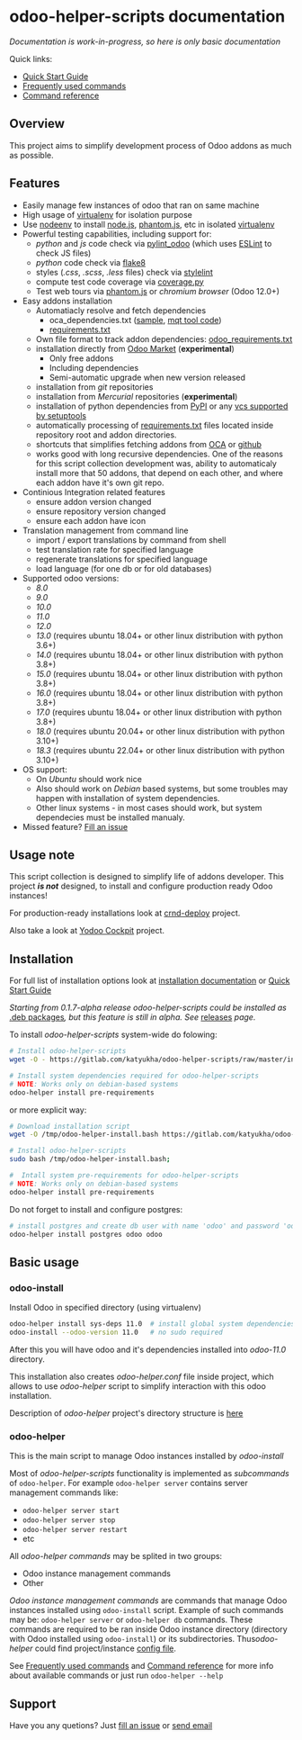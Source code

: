 # odoo-helper-scripts documentation

*Documentation is work-in-progress, so here is only basic documentation*

Quick links:

- [Quick Start Guide](./quick-start-guide.md) 
- [Frequently used commands](./frequently-used-commands.md)
- [Command reference](./command-reference.md)

## Overview

This project aims to simplify development process of Odoo addons as much as possible.


## Features

- Easily manage few instances of odoo that ran on same machine
- High usage of [virtualenv](https://virtualenv.pypa.io/en/stable/) for isolation purpose
- Use [nodeenv](https://pypi.python.org/pypi/nodeenv) to install [node.js](https://nodejs.org/en/), [phantom.js](http://phantomjs.org/), etc in isolated [virtualenv](https://virtualenv.pypa.io/en/stable/)
- Powerful testing capabilities, including support for:
    - *python* and *js* code check via [pylint\_odoo](https://pypi.python.org/pypi/pylint-odoo) (which uses [ESLint](https://eslint.org/) to check JS files)
    - *python* code check via [flake8](https://pypi.python.org/pypi/flake8)
    - styles (*.css*, *.scss*, *.less* files) check via [stylelint](https://stylelint.io/)
    - compute test code coverage via [coverage.py](https://coverage.readthedocs.io)
    - Test web tours via [phantom.js](http://phantomjs.org/) or *chromium browser* (Odoo 12.0+)
- Easy addons installation
    - Automatiacly resolve and fetch dependencies
        - oca\_dependencies.txt ([sample](https://github.com/OCA/maintainer-quality-tools/blob/master/sample_files/oca_dependencies.txt), [mqt tool code](https://github.com/OCA/maintainer-quality-tools/blob/master/sample_files/oca_dependencies.txt))
        - [requirements.txt](https://pip.readthedocs.io/en/stable/user_guide/#requirements-files)
    - Own file format to track addon dependencies: [odoo\_requirements.txt](https://katyukha.gitlab.io/odoo-helper-scripts/odoo-requirements-txt/)
    - installation directly from [Odoo Market](https://apps.odoo.com/apps) (**experimental**)
        - Only free addons
        - Including dependencies
        - Semi-automatic upgrade when new version released
    - installation from *git* repositories
    - installation from *Mercurial* repositories (**experimental**)
    - installation of python dependencies from [PyPI](pypi.python.org/pypi) or any [vcs supported by setuptools](https://setuptools.readthedocs.io/en/latest/setuptools.html?highlight=develop%20mode#dependencies-that-aren-t-in-pypi)
    - automatically processing of [requirements.txt](https://pip.pypa.io/en/stable/user_guide/#requirements-files) files located inside repository root and addon directories.
    - shortcuts that simplifies fetching addons from [OCA](https://github.com/OCA) or [github](https://github.com)
    - works good with long recursive dependencies.
      One of the reasons for this script collection development was,
      ability to automaticaly install more that 50 addons,
      that depend on each other, and where each addon have it's own git repo.
- Continious Integration related features
    - ensure addon version changed
    - ensure repository version changed
    - ensure each addon have icon
- Translation management from command line
    - import / export translations by command from shell
    - test translation rate for specified language
    - regenerate translations for specified language
    - load language (for one db or for old databases)
- Supported odoo versions:
    - *8.0*
    - *9.0*
    - *10.0*
    - *11.0*
    - *12.0*
    - *13.0* (requires ubuntu 18.04+ or other linux distribution with python 3.6+)
    - *14.0* (requires ubuntu 18.04+ or other linux distribution with python 3.8+)
    - *15.0* (requires ubuntu 18.04+ or other linux distribution with python 3.8+)
    - *16.0* (requires ubuntu 18.04+ or other linux distribution with python 3.8+)
    - *17.0* (requires ubuntu 18.04+ or other linux distribution with python 3.8+)
    - *18.0* (requires ubuntu 20.04+ or other linux distribution with python 3.10+)
    - *18.3* (requires ubuntu 22.04+ or other linux distribution with python 3.10+)
- OS support:
    - On *Ubuntu* should work nice
    - Also should work on *Debian* based systems, but some troubles may happen with installation of system dependencies.
    - Other linux systems - in most cases should work, but system dependecies must be installed manualy.
- Missed feature? [Fill an issue](https://gitlab.com/katyukha/odoo-helper-scripts/issues/new)


## Usage note

This script collection is designed to simplify life of addons developer.
This project ***is not*** designed, to install and configure production ready Odoo instances!

For production-ready installations look at [crnd-deploy](http://github.com/crnd-inc/crnd-deploy) project.

Also take a look at [Yodoo Cockpit](https://crnd.pro/yodoo-cockpit) project.



## Installation

For full list of installation options look at [installation documentation](./installation.md)
or [Quick Start Guide](./quick-start-guide.md)

*Starting from 0.1.7-alpha release odoo-helper-scripts could be installed as* [.deb packages](https://katyukha.gitlab.io/odoo-helper-scripts/installation#install-as-deb-package)*,
but this feature is still in alpha. See* [releases](https://gitlab.com/katyukha/odoo-helper-scripts/releases) *page.*

To install *odoo-helper-scripts* system-wide do folowing:

```bash
# Install odoo-helper-scripts
wget -O - https://gitlab.com/katyukha/odoo-helper-scripts/raw/master/install-system.bash | sudo bash -s

# Install system dependencies required for odoo-helper-scripts
# NOTE: Works only on debian-based systems
odoo-helper install pre-requirements
```

or more explicit way:

```bash
# Download installation script
wget -O /tmp/odoo-helper-install.bash https://gitlab.com/katyukha/odoo-helper-scripts/raw/master/install-system.bash;

# Install odoo-helper-scripts
sudo bash /tmp/odoo-helper-install.bash;

#  Intall system pre-requirements for odoo-helper-scripts
# NOTE: Works only on debian-based systems
odoo-helper install pre-requirements
```

Do not forget to install and configure postgres:

```bash
# install postgres and create db user with name 'odoo' and password 'odoo'
odoo-helper install postgres odoo odoo
```


## Basic usage

### odoo-install

Install Odoo in specified directory (using virtualenv)

```bash
odoo-helper install sys-deps 11.0  # install global system dependencies for specified version of Odoo
odoo-install --odoo-version 11.0   # no sudo required
```

After this you will have odoo and it's dependencies installed into *odoo-11.0* directory.

This installation also creates *odoo-helper.conf* file inside project, which allows to use
*odoo-helper* script to simplify interaction with this odoo installation.

Description of *odoo-helper* project's directory structure is [here](./project-directory-structure.md)


### odoo-helper

This is the main script to manage Odoo instances installed by *odoo-install*

Most of *odoo-helper-scripts* functionality is implemented as *subcommands* of `odoo-helper`.
For example `odoo-helper server` contains server management commands like:

- `odoo-helper server start`
- `odoo-helper server stop`
- `odoo-helper server restart`
- etc

All *odoo-helper commands* may be splited in two groups:

- Odoo instance management commands
- Other

*Odoo instance management commands* are commands that manage Odoo instances installed using `odoo-install` script.
Example of such commands may be: `odoo-helper server` or `odoo-helper db` commands.
These commands are required to be ran inside Odoo instance directory (directory with Odoo installed using `odoo-install`)
or its subdirectories. Thus*odoo-helper* could find project/instance [config file](./odoo-helper-configuration.md).

See [Frequently used commands](./frequently-used-commands.md) and [Command reference](./command-reference.md) for more info about available commands
or just run `odoo-helper --help`

## Support

Have you any quetions? Just [fill an issue](https://gitlab.com/katyukha/odoo-helper-scripts/issues/new) or [send email](mailto:incoming+katyukha/odoo-helper-scripts@incoming.gitlab.com)
